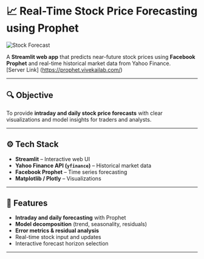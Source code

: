 # 📈 Real-Time Stock Price Forecasting using Prophet

![Stock Forecast](docs/banner.png)

A **Streamlit web app** that predicts near-future stock prices using **Facebook Prophet** and real-time historical market data from Yahoo Finance.  
[Server Link] (https://prophet.vivekailab.com/)

---

## 🔍 Objective  
To provide **intraday and daily stock price forecasts** with clear visualizations and model insights for traders and analysts.  

---

## ⚙️ Tech Stack  
- **Streamlit** – Interactive web UI  
- **Yahoo Finance API (`yfinance`)** – Historical market data  
- **Facebook Prophet** – Time series forecasting  
- **Matplotlib / Plotly** – Visualizations  

---

## 🧠 Features  
- **Intraday and daily forecasting** with Prophet  
- **Model decomposition** (trend, seasonality, residuals)  
- **Error metrics & residual analysis**  
- Real-time stock input and updates  
- Interactive forecast horizon selection  

---

